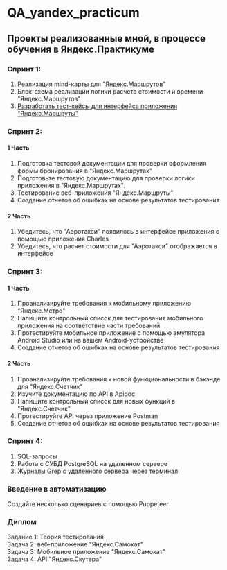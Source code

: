 # QA_yandex_practicum
## Проекты реализованные мной, в процессе обучения в Яндекс.Практикуме ##
###  Спринт 1: ###

1. Реализация mind-карты для "Яндекс.Маршрутов"
2. Блок-схема реализации логики расчета стоимости и времени "Яндекс.Маршрутов"
3. [Разработать тест-кейсы для интерфейса приложения "Яндекс.Маршруты"](https://docs.google.com/spreadsheets/d/1wNf9DfjQOUds_piBXM7hyCy3EN3ZlFpCHV9cNU1YAcY/edit?usp=sharing)

### Спринт 2: ###
#### 1 Часть ####
1. Подготовка тестовой документации для проверки оформления формы бронирования в "Яндекс.Маршрутах"
2. Подготовьте тестовую документацию для проверки логики приложения в "Яндекс.Маршрутах".
3. Тестирование веб-приложения "Яндекс.Маршруты"
4. Создание отчетов об ошибках на основе результатов тестирования
#### 2 Часть ####
1. Убедитесь, что "Аэротакси" появилось в интерфейсе приложения с помощью приложения Charles
2. Убедитесь, что расчет стоимости для "Аэротакси" отображается в интерфейсе

### Спринт 3: ###
#### 1 Часть ####
1. Проанализируйте требования к мобильному приложению "Яндекс.Метро"
2. Напишите контрольный список для тестирования мобильного приложения на соответствие части требований
3. Протестируйте мобильное приложение с помощью эмулятора Android Studio или на вашем Android-устройстве
4. Создание отчетов об ошибках на основе результатов тестирования
#### 2 Часть ####
1. Проанализируйте требования к новой функциональности в бэкэнде для "Яндекс.Счетчик"
2. Изучите документацию по API в Apidoc
3. Напишите контрольный список для новых функций в "Яндекс.Счетчик"
4. Протестируйте API через приложение Postman
5. Создание отчетов об ошибках на основе результатов тестирования
###  Спринт 4: ###
1. SQL-запросы
2. Работа с СУБД PostgreSQL на удаленном сервере
3. Журналы Grep с удаленного сервера через терминал

### Введение в автоматизацию ###
Создайте несколько сценариев с помощью Puppeteer
### Диплом ###
<div> Задание 1: Теория тестирования </div>
<div> Задача 2: веб-приложение "Яндекс.Самокат" </div>
<div>Задача 3: Мобильное приложение "Яндекс.Самокат"</div>
<div>Задача 4: API "Яндекс.Скутера"</div>
